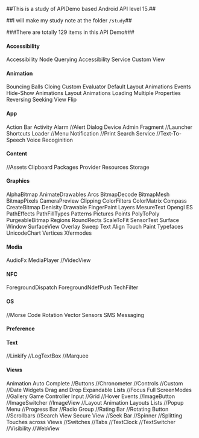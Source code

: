 ##This is a study of APIDemo based Android API level 15.##

##I will make my study note at the folder `/study`##

###There are totally 129 items in this API Demo###

<h4>Accessibility</h4>
     Accessibility Node Querying
     Accessibility Service
     Custom View
<h4>Animation</h4>
     Bouncing Balls
     Cloing
     Custom Evaluator
     Default Layout Animations
     Events
     Hide-Show Animations
     Layout Animations
     Loading     
     Multiple Properties
     Reversing
     Seeking
     View Flip
<h4>App</h4>
     Action Bar
     Activity
     Alarm
     //Alert Dialog
     Device Admin
     Fragment
     //Launcher Shortcuts
     Loader
     //Menu
     Notification
     //Print
     Search
     Service
     //Text-To-Speech
     Voice Recoginition
<h4>Content</h4>
     //Assets
     Clipboard
     Packages
     Provider
     Resources
     Storage
<h4>Graphics</h4>
     AlphaBitmap
     AnimateDrawables
     Arcs
     BitmapDecode
     BitmapMesh
     BitmapPixels
     CameraPreview
     Clipping
     ColorFilters
     ColorMatrix
     Compass
     CreateBitmap
     Denisity
     Drawable
     FingerPaint
     Layers
     MesureText
     Opengl ES
     PathEffects
     PathFillTypes
     Patterns
     Pictures
     Points
     PolyToPoly
     PurgeableBitmap
     Regions
     RoundRects
     ScaleToFit
     SensorTest
     Surface Window
     SurfaceView Overlay
     Sweep
     Text Align
     Touch Paint
     Typefaces
     UnicodeChart
     Vertices
     Xfermodes
<h4>Media</h4>
     AudioFx
     MediaPlayer
     //VideoView
<h4>NFC</h4>
     ForegroundDispatch
     ForegroundNdefPush
     TechFilter
<h4>OS</h4>
     //Morse Code
     Rotation Vector
     Sensors
     SMS Messaging
<h4>Preference</h4>
<h4>Text</h4>
     //Linkify
     //LogTextBox
     //Marquee
<h4>Views</h4>
     Animation
     Auto Complete
     //Buttons
     //Chronometer
     //Controls
     //Custom
     //Date Widgets
     Drag and Drop
     Expandable Lists
     //Focus
     Full ScreenModes
     //Gallery
     Game Controller Input
     //Grid
     //Hover Events
     //ImageButton
     //ImageSwitcher
     //ImageView
     //Layout Animation
     Layouts
     Lists
     //Popup Menu
     //Progress Bar
     //Radio Group
     //Rating Bar
     //Rotating Button
     //Scrollbars
     //Search View
     Secure View
     //Seek Bar
     //Spinner
     //Splitting Touches across Views
     //Switches
     //Tabs
     //TextClock     
     //TextSwitcher
     //Visibility
     //WebView